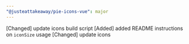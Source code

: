 ```yaml
---
"@justeattakeaway/pie-icons-vue": major
---
```


[Changed] update icons build script
[Added] added README instructions on `iconSize` usage
[Changed] update icons

